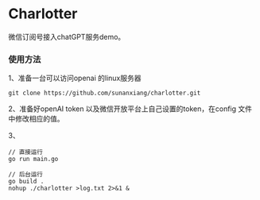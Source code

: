 # Charlotter

微信订阅号接入chatGPT服务demo。

### 使用方法

1、准备一台可以访问openai 的linux服务器
```shell
git clone https://github.com/sunanxiang/charlotter.git
```

2、准备好openAI token 以及微信开放平台上自己设置的token，在config 文件中修改相应的值。

3、
```shell
// 直接运行
go run main.go

// 后台运行
go build .
nohup ./charlotter >log.txt 2>&1 &

```
